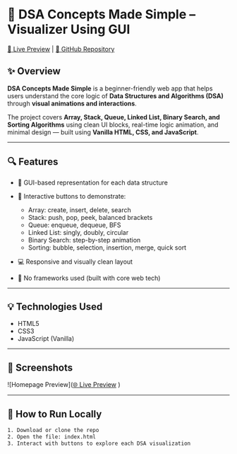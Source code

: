 # 📘 DSA Concepts Made Simple – Visualizer Using GUI

[🔗 Live Preview](#) | [📁 GitHub Repository](#)

## ✨ Overview

**DSA Concepts Made Simple** is a beginner-friendly web app that helps users understand the core logic of **Data Structures and Algorithms (DSA)** through **visual animations and interactions**.

The project covers **Array, Stack, Queue, Linked List, Binary Search, and Sorting Algorithms** using clean UI blocks, real-time logic animation, and minimal design — built using **Vanilla HTML, CSS, and JavaScript**.

---

## 🔍 Features

- 🎨 GUI-based representation for each data structure
- 🧱 Interactive buttons to demonstrate:
  - Array: create, insert, delete, search
  - Stack: push, pop, peek, balanced brackets
  - Queue: enqueue, dequeue, BFS
  - Linked List: singly, doubly, circular
  - Binary Search: step-by-step animation
  - Sorting: bubble, selection, insertion, merge, quick sort

- 💻 Responsive and visually clean layout
- 🔁 No frameworks used (built with core web tech)

---

## 💡 Technologies Used

- HTML5
- CSS3
- JavaScript (Vanilla)

---

## 📸 Screenshots

![Homepage Preview]([🌐 Live Preview](https://yourusername.github.io/DSALGO-VISUALIZER-main/)
)

---

## 🚀 How to Run Locally

```bash
1. Download or clone the repo
2. Open the file: index.html
3. Interact with buttons to explore each DSA visualization
